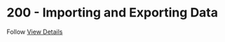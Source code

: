 # 200 - Importing and Exporting Data

Follow [View Details](https://learn.onshape.com/courses/fundamentals-importing-and-exporting-data)
